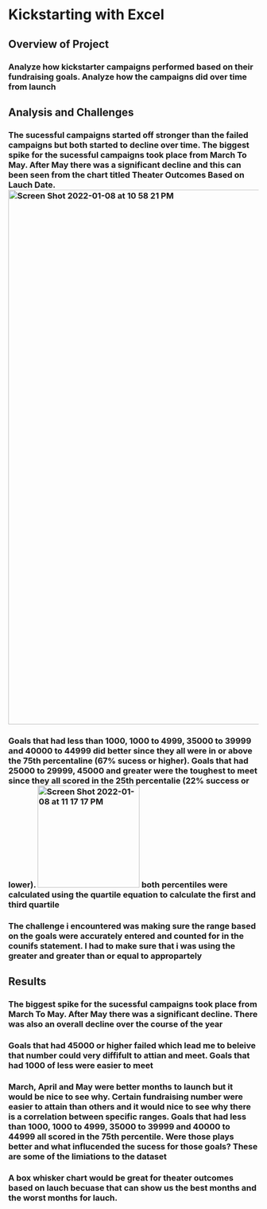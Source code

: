 # Kickstarting with Excel 

## Overview of Project

### Analyze how kickstarter campaigns performed based on their fundraising goals. Analyze how the campaigns did over time from launch

## Analysis and Challenges

### The sucessful campaigns started off stronger than the failed campaigns but both started to decline over time. The biggest spike for the sucessful campaigns took place from March To May. After May there was a significant decline and this can been seen from the chart titled Theater Outcomes Based on Lauch Date.<img width="1074" alt="Screen Shot 2022-01-08 at 10 58 21 PM" src="https://user-images.githubusercontent.com/97330455/148672767-ee7763bf-99e4-4e26-af69-433e924dd426.png">

### Goals that had less than 1000, 1000 to 4999, 35000 to 39999 and 40000 to 44999 did better since they all were in or above the 75th percentaline (67% sucess or higher). Goals that had 25000 to 29999, 45000 and greater were the toughest to meet since they all scored in the 25th percentalie (22% success or lower). <img width="205" alt="Screen Shot 2022-01-08 at 11 17 17 PM" src="https://user-images.githubusercontent.com/97330455/148673047-0a3a89b1-cb67-47a1-9108-77b5e22769a0.png"> both percentiles were calculated using the quartile equation to calculate the first and third quartile 

### The challenge i encountered was making sure the range based on the goals were accurately entered and counted for in the counifs statement. I had to make sure that i was using the greater and greater than or equal to appropartely

## Results

### The biggest spike for the sucessful campaigns took place from March To May. After May there was a significant decline. There was also an overall decline over the course of the year

### Goals that had 45000 or higher failed which lead me to beleive that number could very diffifult to attian and meet. Goals that had 1000 of less were easier to meet

### March, April and May were better months to launch but it would be nice to see why. Certain fundraising number were easier to attain than others and it would nice to see why there is a correlation between specific ranges. Goals that had less than 1000, 1000 to 4999, 35000 to 39999 and 40000 to 44999 all scored in the 75th percentile. Were those plays better and what influcended the sucess for those goals? These are some of the limiations to the dataset

### A box whisker chart would be great for theater outcomes based on lauch becuase that can show us the best months and the worst months for lauch. 
